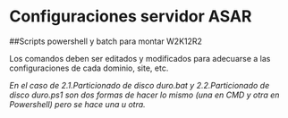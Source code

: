 # Configuraciones servidor ASAR

##Scripts powershell y batch para montar W2K12R2

Los comandos deben ser editados y modificados para adecuarse a las configuraciones de cada dominio, site, etc.

*En el caso de 2.1.Particionado de disco duro.bat y 2.2.Particionado de disco duro.ps1 son dos formas de hacer lo mismo (una en CMD y otra en Powershell) pero se hace una u otra.*
